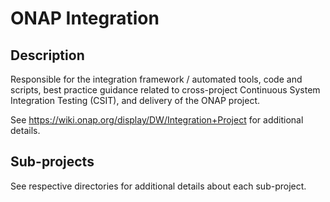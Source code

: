 # ONAP Integration

## Description

Responsible for the integration framework / automated tools, code and scripts, best practice guidance related to cross-project Continuous System Integration Testing (CSIT), and delivery of the ONAP project.

See <https://wiki.onap.org/display/DW/Integration+Project> for additional details.

## Sub-projects

See respective directories for additional details about each sub-project.
